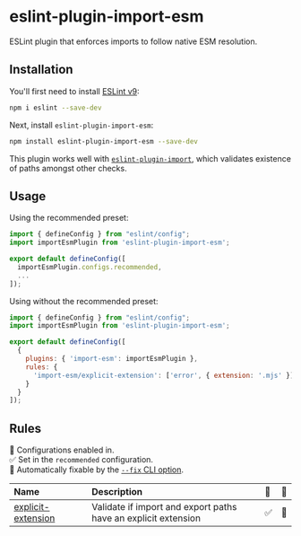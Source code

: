 # eslint-plugin-import-esm

ESLint plugin that enforces imports to follow native ESM resolution.

## Installation

You'll first need to install [ESLint v9](https://eslint.org/):

```sh
npm i eslint --save-dev
```

Next, install `eslint-plugin-import-esm`:

```sh
npm install eslint-plugin-import-esm --save-dev
```

This plugin works well with [`eslint-plugin-import`](https://github.com/import-js/eslint-plugin-import), which validates existence of paths amongst other checks.

## Usage

Using the recommended preset:

```js
import { defineConfig } from "eslint/config";
import importEsmPlugin from 'eslint-plugin-import-esm';

export default defineConfig([
  importEsmPlugin.configs.recommended,
  ...
]);
```

Using without the recommended preset:

```js
import { defineConfig } from "eslint/config";
import importEsmPlugin from 'eslint-plugin-import-esm';

export default defineConfig([
  {
    plugins: { 'import-esm': importEsmPlugin },
    rules: {
      'import-esm/explicit-extension': ['error', { extension: '.mjs' }]
    }
  }
]);
```

## Rules

<!-- begin auto-generated rules list -->

💼 Configurations enabled in.\
✅ Set in the `recommended` configuration.\
🔧 Automatically fixable by the [`--fix` CLI option](https://eslint.org/docs/user-guide/command-line-interface#--fix).

| Name                                                   | Description                                                    | 💼 | 🔧 |
| :----------------------------------------------------- | :------------------------------------------------------------- | :- | :- |
| [explicit-extension](docs/rules/explicit-extension.md) | Validate if import and export paths have an explicit extension | ✅  | 🔧 |

<!-- end auto-generated rules list -->
